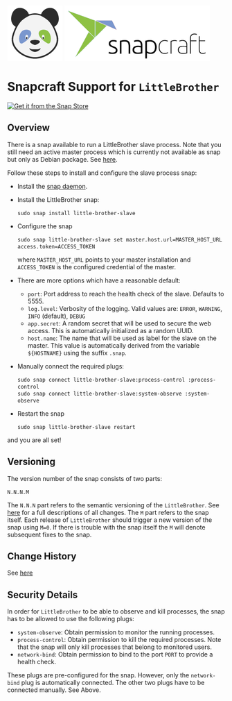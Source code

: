 ![LittleBrother-Logo](doc/icon-baby-panda-128x128.png)
![Snapcraft-Logo](doc/snapcraft-logo-128x128.png)

# Snapcraft Support for `LittleBrother`

[![Get it from the Snap Store](https://snapcraft.io/static/images/badges/en/snap-store-black.svg)](https://snapcraft.io/little-brother-slave)

## Overview

There is a snap available to run a LittleBrother slave process. Note that you still need an active master process
which is currently not available as snap but only as Debian package. 
See [here](https://github.com/marcus67/little_brother).

Follow these steps to install and configure the slave process snap:
 
* Install the [snap daemon](https://snapcraft.io/docs/installing-snapd).    

* Install the LittleBrother snap:

      sudo snap install little-brother-slave

* Configure the snap

      sudo snap little-brother-slave set master.host.url=MASTER_HOST_URL access.token=ACCESS_TOKEN
 
  where `MASTER_HOST_URL` points to your master installation and `ACCESS_TOKEN` is the configured credential of
  the master.

* There are more options which have a reasonable default:
  * `port`: Port address to reach the health check of the slave. Defaults to 5555. 
  * `log.level`: Verbosity of the logging. Valid values are: `ERROR`, `WARNING`, `INFO` (default), `DEBUG`
  * `app.secret`: A random secret that will be used to secure the web access. This is automatically initialized 
     as a random UUID.
  * `host.name`: The name that will be used as label for the slave on the master. This value is automatically
     derived from the variable `${HOSTNAME}` using the suffix `.snap`.


* Manually connect the required plugs:

      sudo snap connect little-brother-slave:process-control :process-control
      sudo snap connect little-brother-slave:system-observe :system-observe

* Restart the snap

      sudo snap little-brother-slave restart

and you are all set!

## Versioning

The version number of the snap consists of two parts:

    N.N.N.M

The `N.N.N` part refers to the semantic versioning of the `LittleBrother`. 
See [here](https://github.com/marcus67/little_brother/blob/master/CHANGES.md) for a full descriptions of all changes.
The `M` part refers to the snap itself. Each release of `LittleBrother` should trigger a new version of the snap using
`M=0`. If there is trouble with the snap itself the `M` will denote subsequent fixes to the snap.

## Change History 

See [here](CHANGES.md)

## Security Details

In order for `LittleBrother` to be able to observe and kill processes, the snap has to be allowed to use the 
following plugs:

* `system-observe`: Obtain permission to monitor the running processes.
* `process-control`: Obtain permission to kill the required processes. Note that the snap will only kill processes that 
  belong to monitored users.
* `network-bind`: Obtain permission to bind to the port `PORT` to provide a health check.

These plugs are pre-configured for the snap. However, only the `network-bind` plug is automatically connected. The
other two plugs have to be connected manually. See Above.
